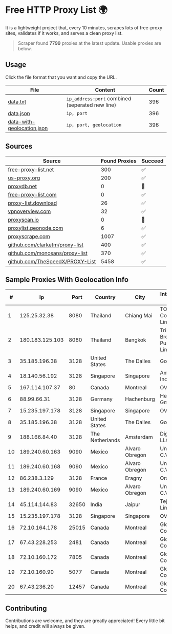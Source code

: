 
# Free HTTP Proxy List 🌍

It is a lightweight project that, every 10 minutes, scrapes lots of free-proxy sites, validates if it works, and serves a clean proxy list.


> Scraper found **7799** proxies at the latest update. Usable proxies are below.

## Usage

Click the file format that you want and copy the URL.


|File|Content|Count|
|----|-------|-----|
|[data.txt](https://raw.githubusercontent.com/themiralay/Proxy-List-World/master/data.txt)|`ip_address:port` combined (seperated new line)|396|
|[data.json](https://raw.githubusercontent.com/themiralay/Proxy-List-World/master/data.json)|`ip, port`|396|
|[data-with-geolocation.json](https://raw.githubusercontent.com/themiralay/Proxy-List-World/master/data-with-geolocation.json)|`ip, port, geolocation`|396|

## Sources

|Source|Found Proxies|Succeed|
|------|-------------|-------|
|[free-proxy-list.net](https://free-proxy-list.net)|300|✅|
|[us-proxy.org](https://www.us-proxy.org)|200|✅|
|[proxydb.net](http://proxydb.net)|0|🚫|
|[free-proxy-list.com](https://free-proxy-list.com/?page=&port=&type%5B%5D=http&type%5B%5D=https&up_time=0&search=Search)|0|✅|
|[proxy-list.download](https://www.proxy-list.download/HTTP)|26|✅|
|[vpnoverview.com](https://vpnoverview.com/privacy/anonymous-browsing/free-proxy-servers)|32|✅|
|[proxyscan.io](https://www.proxyscan.io)|0|🚫|
|[proxylist.geonode.com](https://proxylist.geonode.com/api/proxy-list?limit=300&page=1&sort_by=lastChecked&sort_type=desc&protocols=http,https)|6|✅|
|[proxyscrape.com](https://api.proxyscrape.com/v2/?request=displayproxies&protocol=http&timeout=10000&country=all&ssl=all&anonymity=all)|1007|✅|
|[github.com/clarketm/proxy-list](https://raw.githubusercontent.com/clarketm/proxy-list/master/proxy-list-raw.txt)|400|✅|
|[github.com/monosans/proxy-list](https://raw.githubusercontent.com/monosans/proxy-list/main/proxies/http.txt)|370|✅|
|[github.com/TheSpeedX/PROXY-List](https://raw.githubusercontent.com/TheSpeedX/PROXY-List/master/http.txt)|5458|✅|


## Sample Proxies With Geolocation Info

|#|Ip|Port|Country|City|Internet Service Provider|
|-|--|----|-------|----|-------------------------|
|1|125.25.32.38|8080|Thailand|Chiang Mai|TOT Public Company Limited|
|2|180.183.125.103|8080|Thailand|Bangkok|Triple T Broadband Public Company Limited|
|3|35.185.196.38|3128|United States|The Dalles|Google LLC|
|4|18.140.56.192|3128|Singapore|Singapore|Amazon.com, Inc.|
|5|167.114.107.37|80|Canada|Montreal|OVH SAS|
|6|88.99.66.31|3128|Germany|Hachenburg|Hetzner Online GmbH|
|7|15.235.197.178|3128|Singapore|Singapore|OVH SAS|
|8|35.185.196.38|3128|United States|The Dalles|Google LLC|
|9|188.166.84.40|3128|The Netherlands|Amsterdam|DigitalOcean, LLC|
|10|189.240.60.163|9090|Mexico|Alvaro Obregon|Uninet S.A. de C.V.|
|11|189.240.60.168|9090|Mexico|Alvaro Obregon|Uninet S.A. de C.V.|
|12|86.238.3.129|3128|France|Eragny|Orange|
|13|189.240.60.169|9090|Mexico|Alvaro Obregon|Uninet S.A. de C.V.|
|14|45.114.144.83|32650|India|Jaipur|Tejays Dynamic Limited|
|15|15.235.197.178|3128|Singapore|Singapore|OVH SAS|
|16|72.10.164.178|25015|Canada|Montreal|GloboTech Communications|
|17|67.43.228.253|2481|Canada|Montreal|GloboTech Communications|
|18|72.10.160.172|7805|Canada|Montreal|GloboTech Communications|
|19|72.10.160.90|5077|Canada|Montreal|GloboTech Communications|
|20|67.43.236.20|12457|Canada|Montreal|GloboTech Communications|



## Contributing

Contributions are welcome, and they are greatly appreciated! Every
little bit helps, and credit will always be given.

